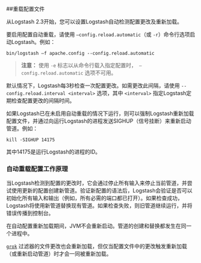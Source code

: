 ##重载配置文件

从Logstash 2.3开始，您可以设置Logstash自动检测配置更改及重新加载。

要启用配置自动重载，请使用 `—config.reload.automatic`（或 `-r`）命令行选项启动Logstash。例如：

```shell
bin/logstash –f apache.config --config.reload.automatic
```

> **注意：**
> 使用 `-e` 标志以从命令行载入指定配置时，` —config.reload.automatic` 选项不可用。

默认情况下，Logstash每3秒检查一次配置更改。如需更改此间隔，请使用 `--config.reload.interval <interval>` 选项，其中 `<interval>` 指定Logstash定期检查配置更改的间隔时间。

如果Logstash已在未启用自动重载的情况下运行，则可以强制Logstash重新加载配置文件，并通过向运行Logstash的进程发送SIGHUP（信号挂断）来重新启动管道。例如：

```shell
kill -SIGHUP 14175
```

其中14175是运行Logstash的进程的ID。

### 自动重载配置工作原理

当Logstash检测到配置的更改时，它会通过停止所有输入来停止当前管道，并尝试使用更新的配置创建新管道。验证新配置的语法后，Logstash会验证是否可以初始化所有输入和输出（例如，所有必需的端口都已打开）。如果检查成功，Logstash将使用新管道替换现有管道。如果检查失败，则旧管道继续运行，并将错误传播到控制台。

在自动配置重新加载期间，JVM不会重新启动。管道的创建和替换都发生在同一个进程中。

[`grok`](../19-Filter-plugins/grok.md) 过滤器的文件更改也会重新加载，但仅当配置文件中的更改触发重新加载（或重新启动管道）时才会一同被重新加载。
